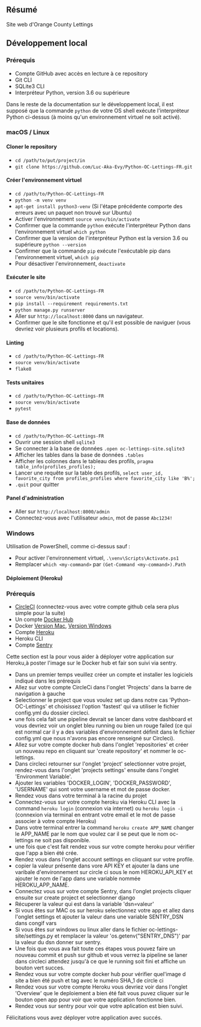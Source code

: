 ## Résumé

Site web d'Orange County Lettings

## Développement local

### Prérequis

- Compte GitHub avec accès en lecture à ce repository
- Git CLI
- SQLite3 CLI
- Interpréteur Python, version 3.6 ou supérieure

Dans le reste de la documentation sur le développement local, il est supposé que la commande `python` de votre OS shell exécute l'interpréteur Python ci-dessus (à moins qu'un environnement virtuel ne soit activé).

### macOS / Linux

#### Cloner le repository

- `cd /path/to/put/project/in`
- `git clone https://github.com/Luc-Aka-Evy/Python-OC-Lettings-FR.git`

#### Créer l'environnement virtuel

- `cd /path/to/Python-OC-Lettings-FR`
- `python -m venv venv`
- `apt-get install python3-venv` (Si l'étape précédente comporte des erreurs avec un paquet non trouvé sur Ubuntu)
- Activer l'environnement `source venv/bin/activate`
- Confirmer que la commande `python` exécute l'interpréteur Python dans l'environnement virtuel
`which python`
- Confirmer que la version de l'interpréteur Python est la version 3.6 ou supérieure `python --version`
- Confirmer que la commande `pip` exécute l'exécutable pip dans l'environnement virtuel, `which pip`
- Pour désactiver l'environnement, `deactivate`

#### Exécuter le site

- `cd /path/to/Python-OC-Lettings-FR`
- `source venv/bin/activate`
- `pip install --requirement requirements.txt`
- `python manage.py runserver`
- Aller sur `http://localhost:8000` dans un navigateur.
- Confirmer que le site fonctionne et qu'il est possible de naviguer (vous devriez voir plusieurs profils et locations).

#### Linting

- `cd /path/to/Python-OC-Lettings-FR`
- `source venv/bin/activate`
- `flake8`

#### Tests unitaires

- `cd /path/to/Python-OC-Lettings-FR`
- `source venv/bin/activate`
- `pytest`

#### Base de données

- `cd /path/to/Python-OC-Lettings-FR`
- Ouvrir une session shell `sqlite3`
- Se connecter à la base de données `.open oc-lettings-site.sqlite3`
- Afficher les tables dans la base de données `.tables`
- Afficher les colonnes dans le tableau des profils, `pragma table_info(profiles_profiles);`
- Lancer une requête sur la table des profils, `select user_id, favorite_city from
  profiles_profiles where favorite_city like 'B%';`
- `.quit` pour quitter

#### Panel d'administration

- Aller sur `http://localhost:8000/admin`
- Connectez-vous avec l'utilisateur `admin`, mot de passe `Abc1234!`

### Windows

Utilisation de PowerShell, comme ci-dessus sauf :

- Pour activer l'environnement virtuel, `.\venv\Scripts\Activate.ps1` 
- Remplacer `which <my-command>` par `(Get-Command <my-command>).Path`

#### Déploiement (Heroku)

### Prérequis

- [CircleCI](https://circleci.com/signup/?utm_source=google&utm_medium=sem&utm_campaign=sem-google-dg--emea-en-dsa-maxConv-auth-nb&utm_term=g_-_c__dsa_&utm_content=&gclid=Cj0KCQjwlemWBhDUARIsAFp1rLXh3RH0rSg4vZNsF2XIt81wFvVdW-j33Kf22GMPybF-Dps_WXVtYOAaArUAEALw_wcB) (connectez-vous avec votre compte github cela sera plus simple pour la suite)
- Un compte [Docker Hub](https://hub.docker.com/)
- Docker [Version Mac](https://hub.docker.com/editions/community/docker-ce-desktop-mac), [Version Windows](https://hub.docker.com/editions/community/docker-ce-desktop-windows)
- Compte [Heroku](https://signup.heroku.com/)
- Heroku CLI
- Compte [Sentry
](https://sentry.io/signup/)

Cette section est la pour vous aider à déployer votre application sur Heroku,à poster l'image sur le Docker hub et fair son suivi via sentry.

- Dans un premier temps veuillez créer un compte et installer les logiciels indiqué dans les prérequis
- Allez sur votre compte CircleCi dans l'onglet 'Projects' dans la barre de navigation à gauche
- Selectionner le project que vous voulez set up dans notre cas 'Python-OC-Lettings' et choisissez l'option 'fastest' qui va utiliser le fichier config.yml du dossier circleci.
- une fois cela fait une pipeline devrait se lancer dans votre dashboard et vous devriez voir un onglet bleu running ou bien un rouge failed (ce qui est normal car il y a des variables d'environnement définit dans le fichier config.yml que nous n'avons pas encore renseigné sur Circleci).
- Allez sur votre compte docker hub dans l'onglet 'repositories' et créer un nouveau repo en cliquant sur 'create repository' et nommer le oc-lettings.
- Dans circleci retourner sur l'onglet 'project' selectionner votre projet, rendez-vous dans l'onglet 'projects settings' ensuite dans l'onglet 'Environment Variable'.
- Ajouter les variables 'DOCKER_LOGIN', 'DOCKER_PASSWORD', 'USERNAME' qui sont votre username et mot de passe docker. 
- Rendez vous dans votre terminal à la racine du projet
- Connectez-vous sur votre compte heroku via Heroku CLI avec la command `heroku login` (connexion via internet) ou `heroku login -i` (connexion via terminal en entrant votre email et le mot de passe associer à votre compte Heroku)
- Dans votre terminal entrer la command `heroku create APP_NAME` changer le APP_NAME par le nom que voulez car il se peut que le nom oc-lettings ne soit pas disponible.
- une fois que c'est fait rendez vous sur votre compte heroku pour vérifier que l'app a bien été crée.
- Rendez vous dans l'onglet account settings en cliquant sur votre profile.
- copier la valeur présente dans vore API KEY et ajouter la dans une varibale d'environnement sur circle ci sous le nom HEROKU_API_KEY et ajouter le nom de l'app dans une variable nommée HEROKU_APP_NAME.
- Connectez vous sur votre compte Sentry, dans l'onglet projects cliquer ensuite sur create project et selectionner django
- Récuperer la valeur qui est dans la variable 'dsn=valeur'
- Si vous êtes sur MAC os sur heroku selectionnez votre app et allez dans l'onglet settings et ajouter la valeur dans une variable SENTRY_DSN dans congif vars
- Si vous êtes sur windows ou linux aller dans le fichier oc-lettings-site/settings.py et remplacer la valeur 'os.getenv("SENTRY_DNS")' par la valeur du dsn donner sur sentry.
- Une fois que vous ava fait toute ces étapes vous pouvez faire un nouveau commit et push sur github et vous verrez la pipeline se laner dans circleci attendez jusqu'à ce que le running soit fini et affiche un bouton vert succes.
- Rendez vous sur votre compte docker hub pour vérifier quel'image d site a bien été push et tag avec le numéro SHA_1 de circle ci
- Rendez vous sur votre compte Heroku vous devriez voir dans l'onglet 'Overview' que le deploiement a bien été fait vous puvez cliquer sur le bouton open app pour voir que votre application fonctionne bien.
- Rendez vous sur sentry pour voir que votre aplication est bien suivi.

Félicitations vous avez déployer votre application avec succés.
